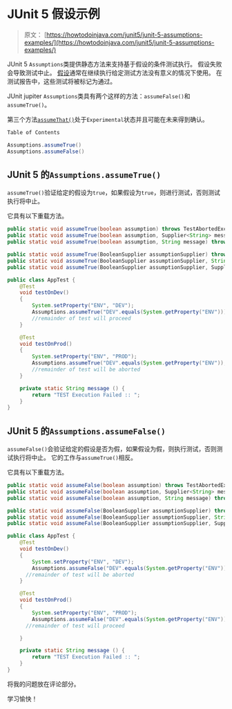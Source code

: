 # JUnit 5 假设示例

> 原文： [https://howtodoinjava.com/junit5/junit-5-assumptions-examples/](https://howtodoinjava.com/junit5/junit-5-assumptions-examples/)

JUnit 5 `Assumptions`类提供静态方法来支持基于假设的条件测试执行。 假设失败会导致测试中止。 [假设](http://junit.org/junit5/docs/current/api/org/junit/jupiter/api/Assumptions.html)通常在继续执行给定测试方法没有意义的情况下使用。 在测试报告中，这些测试将被标记为通过。

JUnit jupiter `Assumptions`类具有两个这样的方法：`assumeFalse()`和`assumeTrue()`。

第三个方法[`assumeThat()`](http://junit.org/junit5/docs/current/api/org/junit/jupiter/api/Assumptions.html#assumingThat-boolean-org.junit.jupiter.api.function.Executable-)处于`Experimental`状态并且可能在未来得到确认。

```java
Table of Contents

Assumptions.assumeTrue()
Assumptions.assumeFalse()
```

## JUnit 5 的`Assumptions.assumeTrue()`

`assumeTrue()`验证给定的假设为`true`，如果假设为`true`，则进行测试，否则测试执行将中止。

它具有以下重载方法。

```java
public static void assumeTrue(boolean assumption) throws TestAbortedException
public static void assumeTrue(boolean assumption, Supplier<String> messageSupplier) throws TestAbortedException
public static void assumeTrue(boolean assumption, String message) throws TestAbortedException

public static void assumeTrue(BooleanSupplier assumptionSupplier) throws TestAbortedException
public static void assumeTrue(BooleanSupplier assumptionSupplier, String message) throws TestAbortedException
public static void assumeTrue(BooleanSupplier assumptionSupplier, Supplier<String> messageSupplier) throws TestAbortedException
```

```java
public class AppTest {
	@Test
    void testOnDev() 
	{
		System.setProperty("ENV", "DEV");
        Assumptions.assumeTrue("DEV".equals(System.getProperty("ENV")));
        //remainder of test will proceed
    }

	@Test
    void testOnProd() 
	{
		System.setProperty("ENV", "PROD");
        Assumptions.assumeTrue("DEV".equals(System.getProperty("ENV")), AppTest::message);
        //remainder of test will be aborted
    }

	private static String message () {
		return "TEST Execution Failed :: ";
	}
}

```

## JUnit 5 的`Assumptions.assumeFalse()`

`assumeFalse()`会验证给定的假设是否为假，如果假设为假，则执行测试，否则测试执行将中止。 它的工作与`assumeTrue()`相反。

它具有以下重载方法。

```java
public static void assumeFalse(boolean assumption) throws TestAbortedException
public static void assumeFalse(boolean assumption, Supplier<String> messageSupplier) throws TestAbortedException
public static void assumeFalse(boolean assumption, String message) throws TestAbortedException

public static void assumeFalse(BooleanSupplier assumptionSupplier) throws TestAbortedException
public static void assumeFalse(BooleanSupplier assumptionSupplier, String message) throws TestAbortedException
public static void assumeFalse(BooleanSupplier assumptionSupplier, Supplier<String> messageSupplier) throws TestAbortedException
```

```java
public class AppTest {
	@Test
    void testOnDev() 
	{
		System.setProperty("ENV", "DEV");
        Assumptions.assumeFalse("DEV".equals(System.getProperty("ENV")), AppTest::message);
      //remainder of test will be aborted
    }

	@Test
    void testOnProd() 
	{
		System.setProperty("ENV", "PROD");
        Assumptions.assumeFalse("DEV".equals(System.getProperty("ENV")));
      //remainder of test will proceed

    }

	private static String message () {
		return "TEST Execution Failed :: ";
	}
}

```

将我的问题放在评论部分。

学习愉快！